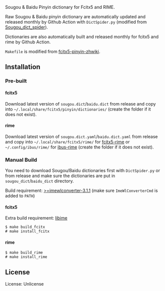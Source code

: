 Sougou & Baidu Pinyin dictionary for Fcitx5 and RIME.

Raw Sougou & Baidu pinyin dictionary are automatically updated and released monthly by Github Action with `DictSpider.py` (modified from [Sougou_dict_spider](https://github.com/StuPeter/Sougou_dict_spider)).

Dictionaries are also automatically built and released monthly for fcitx5 and rime by Github Action.

`Makefile` is modified from [fcitx5-pinyin-zhwiki](https://github.com/felixonmars/fcitx5-pinyin-zhwiki).

## Installation

### Pre-built

#### fcitx5
Download latest version of `sougou.dict`/`baidu.dict` from release and copy into `~/.local/share/fcitx5/pinyin/dictionaries/` (create the folder if it does not exist).

#### rime
Download latest version of `sougou.dict.yaml`/`baidu.dict.yaml` from release and copy into `~/.local/share/fcitx5/rime/` for [fcitx5-rime](https://github.com/fcitx/fcitx5-rime) or `~/.config/ibus/rime/` for [ibus-rime](https://github.com/rime/ibus-rime) (create the folder if it does not exist).

### Manual Build
You need to download Sougou/Baidu dictionaries first with `DictSpider.py` or from release and make sure the dictionaries are put in `sougou_dict`/`baidu_dict` directory.

Build requirement: [>=imewlconverter-3.1.1](https://github.com/studyzy/imewlconverter) (make sure `ImeWlConverterCmd` is added to `PATH`)

#### fcitx5
Extra build requirement: [libime](https://github.com/fcitx/libime/)
```
$ make build_fcitx
# make install_fcitx
```

#### rime
```
$ make build_rime
# make install_rime
```

## License
License: Unlicense
